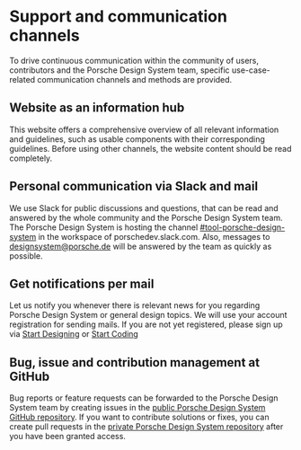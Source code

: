 # Support and communication channels
To drive continuous communication within the community of users, contributors and the Porsche Design System team, specific use-case-related communication channels and methods are provided.

## Website as an information hub
This website offers a comprehensive overview of all relevant information and guidelines, such as usable components with their corresponding guidelines. Before using other channels, the website content should be read completely.

## Personal communication via Slack and mail
We use Slack for public discussions and questions, that can be read and answered by the whole community and the Porsche Design System team. The Porsche Design System is hosting the channel [#tool-porsche-design-system](https://porschedev.slack.com/app_redirect?channel=tool-porsche-design-system) in the workspace of porschedev.slack.com. Also, messages to designsystem@porsche.de will be answered by the team as quickly as possible.

## Get notifications per mail
Let us notify you whenever there is relevant news for you regarding Porsche Design System or general design topics. We will use your account registration for sending mails. If you are not yet registered, please sign up via [Start Designing](#/start-designing/introduction) or [Start Coding](#/start-coding/introduction)

## Bug, issue and contribution management at GitHub
Bug reports or feature requests can be forwarded to the Porsche Design System team by creating issues in the [public Porsche Design System GitHub repository](https://github.com/porscheui/porsche-ui-contribution). If you want to contribute solutions or fixes, you can create pull requests in the [private Porsche Design System repository](https://github.com/porscheui/porsche-design-system) after you have been granted access.